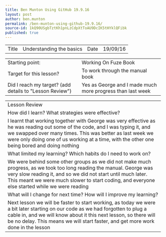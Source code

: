 ```yaml
---
title: Ben Munton Using GitHub 19.9.16
layout: post
author: ben.munton
permalink: /ben-munton-using-github-19.9.16/
source-id: 1kQ90USgbTztKh1pnLzCdpXtToAU9DcIK5tHYklQFibk
published: true
---
```

<table>
  <tr>
    <td>Title</td>
    <td>Understanding the basics</td>
    <td>Date</td>
    <td>19/09/16</td>
  </tr>
</table>


<table>
  <tr>
    <td>Starting point:</td>
    <td>Working On Fuze Book</td>
  </tr>
  <tr>
    <td>Target for this lesson?</td>
    <td>To work through the manual book</td>
  </tr>
  <tr>
    <td>Did I reach my target? 
(add details to "Lesson Review")</td>
    <td> Yes as George and I made much more progress than last week</td>
  </tr>
</table>


<table>
  <tr>
    <td>Lesson Review</td>
  </tr>
  <tr>
    <td>How did I learn? What strategies were effective? </td>
  </tr>
  <tr>
    <td>I learnt that working together with George was very effective as he was reading out some of the code, and I was typing it, and we swapped over many times. This was better as last week we were only doing one of us working at a time, with the other one being bored and doing nothing</td>
  </tr>
  <tr>
    <td>What limited my learning? Which habits do I need to work on? </td>
  </tr>
  <tr>
    <td>We were behind some other groups as we did not make much progress, as we took too long reading the manual. George was very slow reading it, and so we did not start until much later.
This meant we were much slower to start coding, and everyone else started while we were reading</td>
  </tr>
  <tr>
    <td>What will I change for next time? How will I improve my learning?</td>
  </tr>
  <tr>
    <td>Next lesson we will be faster to start working, as today we were a bit later starting on our code as we had forgotten to plug a cable in, and we will know about it this next lesson, so there will be no delay. This means we will start faster, and get more work done in the lesson </td>
  </tr>
</table>


